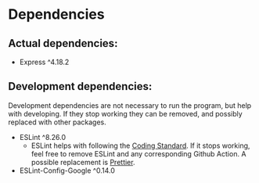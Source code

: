 # Dependencies

## Actual dependencies:
- Express ^4.18.2

## Development dependencies:

Development dependencies are not necessary to run the program, but help with developing. If they stop working they can be removed, and possibly replaced with other packages.

- ESLint ^8.26.0
  - ESLint helps with following the [Coding Standard](./CODING_STANDARD.md). If it stops working, feel free to remove ESLint and any corresponding Github Action. A possible replacement is [Prettier](https://prettier.io/).
- ESLint-Config-Google ^0.14.0